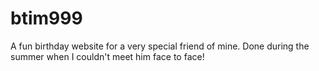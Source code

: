 # btim999
A fun birthday website for a very special friend of mine. Done during the summer when I couldn't meet him face to face!

